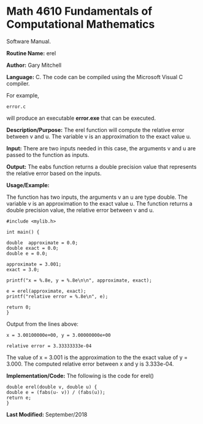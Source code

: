 # Math 4610 Fundamentals of Computational Mathematics
Software Manual.

**Routine Name:**           erel

**Author:** Gary Mitchell

**Language:** C. The code can be compiled using the Microsoft Visual C compiler.

For example,

    error.c

will produce an executable **error.exe** that can be executed.

**Description/Purpose:** The erel function will compute the relative error between v and u. The variable v is 
an approximation to the exact value u.

**Input:** There are two inputs needed in this case, the arguments v and u are passed to the function as inputs.

**Output:** The eabs function returns a double precision value that represents the relative error based on the inputs.

**Usage/Example:**

The function has two inputs, the arguments v an u are type double. The variable v is an approximation to the exact
value u. The function returns a double precision value, the relative error between v and u. 

    #include <mylib.h>
    
    int main() {
    
    double  approximate = 0.0;
    double exact = 0.0;
    double e = 0.0;
    
    approximate = 3.001;
    exact = 3.0;
    
    printf("x = %.8e, y = %.8e\n\n", approximate, exact);
    
    e = erel(approximate, exact);
    printf("relative error = %.8e\n", e);
    
    return 0;
    }

Output from the lines above:

    x = 3.00100000e+00, y = 3.00000000e+00
    
    relative error = 3.33333333e-04

The value of x = 3.001 is the approximation to the the exact value of y = 3.000. The computed relative error
between x and y is 3.333e-04.

**Implementation/Code:** The following is the code for erel()

    double erel(double v, double u) {
    double e = (fabs(u- v)) / (fabs(u));
    return e;
    }

**Last Modified:** September/2018
